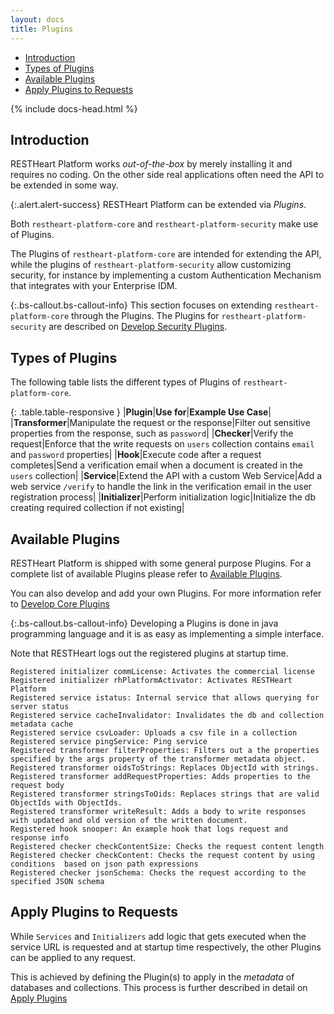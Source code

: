 ```yaml
---
layout: docs
title: Plugins
---
```


<div markdown="1" class="d-none d-xl-block col-xl-2 order-last bd-toc">

* [Introduction](#introduction)
* [Types of Plugins](#types-of-plugins)
* [Available Plugins](#available-plugins)
* [Apply Plugins to Requests](#apply-plugins-to-requests)

</div>
<div markdown="1" class="col-12 col-md-9 col-xl-8 py-md-3 bd-content">

{% include docs-head.html %} 

## Introduction 

RESTHeart Platform works *out-of-the-box* by merely installing it and requires no coding. On the other side real applications often need the API to be extended in some way.

{:.alert.alert-success}
RESTHeart Platform can be extended via *Plugins*. 

Both `restheart-platform-core` and `restheart-platform-security` make use of Plugins.

The Plugins of `restheart-platform-core` are intended for extending the API, while the plugins of `restheart-platform-security` allow customizing security, for instance by implementing a custom Authentication Mechanism that integrates with your Enterprise IDM.

{:.bs-callout.bs-callout-info}
This section focuses on extending `restheart-platform-core` through the Plugins. The Plugins for `restheart-platform-security` are described on [Develop Security Plugins](/docs/v4/develop/security-plugins/).

## Types of Plugins

The following table lists the different types of Plugins of `restheart-platform-core`.

{: .table.table-responsive }
|**Plugin**|**Use for**|**Example Use Case**|
|**Transformer**|Manipulate the request or the response|Filter out sensitive properties from the response, such as `password`|
|**Checker**|Verify the request|Enforce that the write requests on `users` collection contains `email`  and `password` properties|
|**Hook**|Execute code after a request completes|Send a verification email when a document is created in the `users` collection|
|**Service**|Extend the API with a custom Web Service|Add a web service `/verify` to handle the link in the verification email in the user registration process|
|**Initializer**|Perform initialization logic|Initialize the db creating required collection if not existing|

## Available Plugins

RESTHeart Platform is shipped with some general purpose Plugins. For a complete list of available Plugins please refer to [Available Plugins](/docs/v4/plugins/list/).

You can also develop and add your own Plugins. For more information refer to [Develop Core Plugins](/docs/v4/develop/core-plugins/)

{:.bs-callout.bs-callout-info}
Developing a Plugins is done in java programming language and it is as easy as implementing a simple interface.

Note that RESTHeart logs out the registered plugins at startup time. 


```
Registered initializer commLicense: Activates the commercial license
Registered initializer rhPlatformActivator: Activates RESTHeart Platform
Registered service istatus: Internal service that allows querying for server status
Registered service cacheInvalidator: Invalidates the db and collection metadata cache
Registered service csvLoader: Uploads a csv file in a collection
Registered service pingService: Ping service
Registered transformer filterProperties: Filters out a the properties specified by the args property of the transformer metadata object.
Registered transformer oidsToStrings: Replaces ObjectId with strings.
Registered transformer addRequestProperties: Adds properties to the request body
Registered transformer stringsToOids: Replaces strings that are valid ObjectIds with ObjectIds.
Registered transformer writeResult: Adds a body to write responses with updated and old version of the written document.
Registered hook snooper: An example hook that logs request and response info
Registered checker checkContentSize: Checks the request content length
Registered checker checkContent: Checks the request content by using conditions  based on json path expressions
Registered checker jsonSchema: Checks the request according to the specified JSON schema
```

## Apply Plugins to Requests

While `Services` and `Initializers` add logic that gets executed when the service URL is requested and at startup time respectively, the other Plugins can be applied to any request.

This is achieved by defining the Plugin(s) to apply in the *metadata* of databases and collections. This process is further described in detail on [Apply Plugins](/docs/v4/plugins/apply/)
